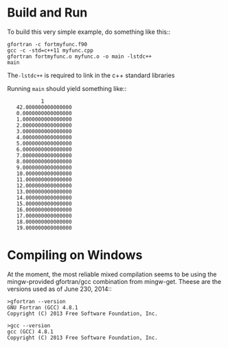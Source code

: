 Build and Run
=============

To build this very simple example, do something like this::

    gfortran -c fortmyfunc.f90
    gcc -c -std=c++11 myfunc.cpp
    gfortran fortmyfunc.o myfunc.o -o main -lstdc++
    main

The``-lstdc++`` is required to link in the c++ standard libraries

Running ``main`` should yield something like::

               1
       42.000000000000000
       0.0000000000000000
       1.0000000000000000
       2.0000000000000000
       3.0000000000000000
       4.0000000000000000
       5.0000000000000000
       6.0000000000000000
       7.0000000000000000
       8.0000000000000000
       9.0000000000000000
       10.000000000000000
       11.000000000000000
       12.000000000000000
       13.000000000000000
       14.000000000000000
       15.000000000000000
       16.000000000000000
       17.000000000000000
       18.000000000000000
       19.000000000000000
       
Compiling on Windows
====================

At the moment, the most reliable mixed compilation seems to be using the mingw-provided gfortran/gcc combination from mingw-get.  Theese are the versions used as of June 230, 2014::

    >gfortran --version
    GNU Fortran (GCC) 4.8.1
    Copyright (C) 2013 Free Software Foundation, Inc.

    >gcc --version
    gcc (GCC) 4.8.1
    Copyright (C) 2013 Free Software Foundation, Inc.
